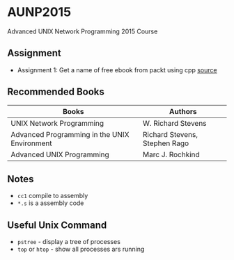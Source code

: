 # AUNP2015
Advanced UNIX Network Programming 2015 Course

## Assignment
- Assignment 1: Get a name of free ebook from packt using cpp
  [source](https://raw.githubusercontent.com/mildronize/AUNP2015/master/get_free_ebook_name_packt.cpp)

## Recommended Books
| Books | Authors |
| ------------- | ------------- |
| UNIX Network Programming   | W. Richard Stevens |
| Advanced Programming in the UNIX Environment  | Richard Stevens, Stephen Rago  |
| Advanced UNIX Programming |  Marc J. Rochkind  |

## Notes
- `cc1` compile to assembly
- `*.s` is a assembly code

## Useful Unix Command
- `pstree` - display a tree of processes 
- `top` or `htop` - show all processes ars running
